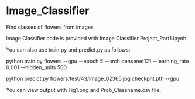 # Image_Classifier
Find classes of flowers from images 

Image Classifier code is provided with Image Classifier Project_Part1.ipynb. 

You can also use train.py and predict.py as follows:

python train.py flowers --gpu --epoch 5 --arch densenet121 --learning_rate 0.001 --hidden_units 500 

python predict.py flowers/test/43/image_02365.jpg checkpnt.pth --gpu

You can view output with Fig1.png and Prob_Classname.csv file.

